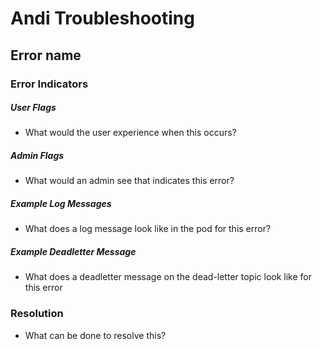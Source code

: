 # Andi Troubleshooting

## Error name

### Error Indicators
##### User Flags
- What would the user experience when this occurs?

##### Admin Flags
- What would an admin see that indicates this error?

##### Example Log Messages
- What does a log message look like in the pod for this error?

##### Example Deadletter Message
- What does a deadletter message on the dead-letter topic look like for this error

### Resolution
- What can be done to resolve this?